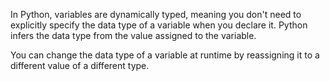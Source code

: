 In Python, variables are dynamically typed, meaning you don't need to explicitly specify the data type of a variable when you declare it. Python infers the data type from the value assigned to the variable.

You can change the data type of a variable at runtime by reassigning it to a different value of a different type.